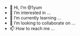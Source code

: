 - 👋 Hi, I’m @1yum
- 👀 I’m interested in ...
- 🌱 I’m currently learning ...
- 💞️ I’m looking to collaborate on ...
- 📫 How to reach me ...

<!---
1yum/1yum is a ✨ special ✨ repository because its `README.md` (this file) appears on your GitHub profile.
You can click the Preview link to take a look at your changes.
--->
